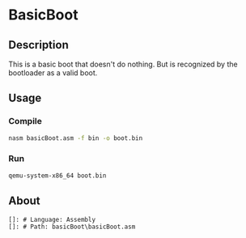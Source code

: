 # BasicBoot
## Description
This is a basic boot that doesn't do nothing.
But is recognized by the bootloader as a valid boot.

## Usage
### Compile
```cmd
nasm basicBoot.asm -f bin -o boot.bin
```
### Run
```cmd
qemu-system-x86_64 boot.bin
```

## About
    []: # Language: Assembly
    []: # Path: basicBoot\basicBoot.asm